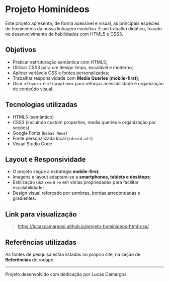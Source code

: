 # Projeto Hominídeos

Este projeto apresenta, de forma acessível e visual, as principais espécies de hominídeos da nossa linhagem evolutiva. É um trabalho didático, focado no desenvolvimento de habilidades com HTML5 e CSS3.

## Objetivos

- Praticar estruturação semântica com HTML5;
- Utilizar CSS3 para um design limpo, escalável e moderno;
- Aplicar variáveis CSS e fontes personalizadas;
- Trabalhar responsividade com **Media Queries (mobile-first)**;
- Usar `<figure>` e `<figcaption>` para reforçar acessibilidade e organização de conteúdo visual.

## Tecnologias utilizadas

- HTML5 (semântico)
- CSS3 (incluindo custom properties, media queries e organização por seções)
- Google Fonts (`Bebas Neue`)
- Fonte personalizada local (`idroid.otf`)
- Visual Studio Code

## Layout e Responsividade

- O projeto segue a estratégia **mobile-first**;
- Imagens e layout adaptam-se a **smartphones, tablets e desktops**;
- Estilização usa `rem` e `em` em várias propriedades para facilitar escalabilidade;
- Design visual reforçado por sombras, bordas arredondadas e gradientes.


##  Link para visualização

> https://lucascamargosi.github.io/projeto-hominideos-html-css/

## Referências utilizadas

As fontes de pesquisa estão listadas no próprio site, na seção de **Referências** do rodapé.

---

Projeto desenvolvido com dedicação por Lucas Camargos.


